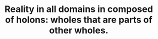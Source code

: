 ---
title: "Reality in all domains in composed of holons: wholes that are parts of other wholes."
tags: TMWT
thewhole: true
---
